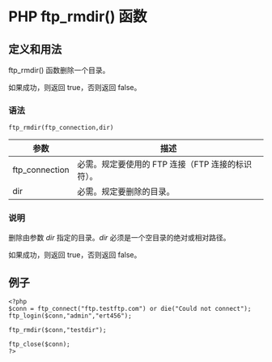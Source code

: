# PHP ftp_rmdir() 函数



## 定义和用法

ftp_rmdir() 函数删除一个目录。

如果成功，则返回 true，否则返回 false。

### 语法

```
ftp_rmdir(ftp_connection,dir)
```

| 参数 | 描述 |
| --- | --- |
| ftp_connection | 必需。规定要使用的 FTP 连接（FTP 连接的标识符）。 |
| dir | 必需。规定要删除的目录。 |

### 说明

删除由参数 _dir_ 指定的目录。_dir_ 必须是一个空目录的绝对或相对路径。

如果成功，则返回 true，否则返回 false。

## 例子

```
<?php
$conn = ftp_connect("ftp.testftp.com") or die("Could not connect");
ftp_login($conn,"admin","ert456");

ftp_rmdir($conn,"testdir");

ftp_close($conn);
?>
```



